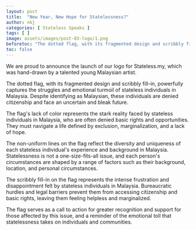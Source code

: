 ```yaml
---
layout: post
title:  "New Year, New Hope for Statelessness?"
author: nkj
categories: [ Stateless Speaks ]
tags: [ ]
image: assets/images/post-03-logo/1.png
beforetoc: "The dotted flag, with its fragmented design and scribbly fill-in, powerfully captures the struggles and emotional turmoil of stateless individuals in Malaysia. Despite identifying as Malaysian, these individuals are denied citizenship and face an uncertain and bleak future."
toc: false
---
```


We are proud to announce the launch of our logo for Stateless.my, which was hand-drawn by a talented young Malaysian artist.

The dotted flag, with its fragmented design and scribbly fill-in, powerfully captures the struggles and emotional turmoil of stateless individuals in Malaysia. Despite identifying as Malaysian, these individuals are denied citizenship and face an uncertain and bleak future.

The flag's lack of color represents the stark reality faced by stateless individuals in Malaysia, who are often denied basic rights and opportunities. They must navigate a life defined by exclusion, marginalization, and a lack of hope.

The non-uniform lines on the flag reflect the diversity and uniqueness of each stateless individual's experience and background in Malaysia. Statelessness is not a one-size-fits-all issue, and each person's circumstances are shaped by a range of factors such as their background, location, and personal circumstances.

The scribbly fill-in on the flag represents the intense frustration and disappointment felt by stateless individuals in Malaysia. Bureaucratic hurdles and legal barriers prevent them from accessing citizenship and basic rights, leaving them feeling helpless and marginalized. 

The flag serves as a call to action for greater recognition and support for those affected by this issue, and a reminder of the emotional toll that statelessness takes on individuals and communities.
